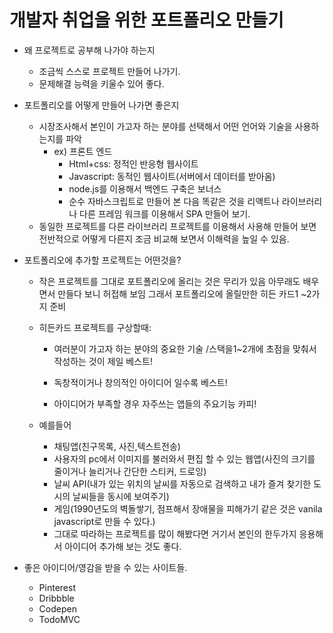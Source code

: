 # 개발자 취업을 위한 포트폴리오 만들기

- 왜 프로젝트로 공부해 나가야 하는지

  - 조금씩 스스로 프로젝트 만들어 나가기.
  - 문제해결 능력을 키울수 있어 좋다.

- 포트폴리오를 어떻게 만들어 나가면 좋은지

  - 시장조사해서 본인이 가고자 하는 분야를 선택해서 어떤 언어와 기술을 사용하는지를 파악
    - ex) 프론트 엔드
      - Html+css: 정적인 반응형 웹사이트
      - Javascript: 동적인 웹사이트(서버에서 데이터를 받아옴)
      - node.js를 이용해서 백엔드 구축은 보너스
      - 순수 자바스크립트로 만들어 본 다음 똑같은 것을 리액트나 라이브러리나 다른 프레임 워크를 이용해서 SPA 만들어 보기.
  - 동일한 프로젝트를 다른 라이브러리 프로젝트를 이용해서 사용해 만들어 보면 전반적으로 어떻게 다른지 조금 비교해 보면서 이해력을 높일 수 있음.

- 포트폴리오에 추가할 프로젝트는 어떤것을?

  - 작은 프로젝트를 그대로 포트폴리오에 올리는 것은 무리가 있음 아무래도 배우면서 만들다 보니 허접해 보임 그래서 포트폴리오에 올릴만한 히든 카드1 ~2가지 준비

  - 히든카드 프로젝트를 구상할때:

    - 여러분이 가고자 하는 분야의 중요한 기술 /스택을1~2개에 초점을 맞춰서 작성하는 것이 제일 베스트!

    - 독창적이거나 창의적인 아이디어 일수록 베스트!

    - 아이디어가 부족할 경우 자주쓰는 앱들의 주요기능 카피!

  - 예를들어
    - 채팅앱(친구목록, 사진,텍스트전송)
    - 사용자의 pc에서 이미지를 불러와서 편집 할 수 있는 웹앱(사진의 크기를 줄이거나 늘리거나 간단한 스티커, 드로잉)
    - 날씨 API(내가 있는 위치의 날씨를 자동으로 검색하고 내가 즐겨 찾기한 도시의 날씨들을 동시에 보여주기)
    - 게임(1990년도의 벽돌쌓기, 점프해서 장애물을 피해가기 같은 것은 vanila javascript로 만들 수 있다.)
    - 그대로 따라하는 프로젝트를 많이 해봤다면 거기서 본인의 한두가지 응용해서 아이디어 추가해 보는 것도 좋다.

- 좋은 아이디어/영감을 받을 수 있는 사이트들.
  - Pinterest
  - Dribbble
  - Codepen
  - TodoMVC
